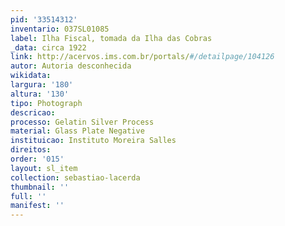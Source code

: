 ```yaml
---
pid: '33514312'
inventario: 037SL01085
label: Ilha Fiscal, tomada da Ilha das Cobras
_data: circa 1922
link: http://acervos.ims.com.br/portals/#/detailpage/104126
autor: Autoria desconhecida
wikidata: 
largura: '180'
altura: '130'
tipo: Photograph
descricao: 
processo: Gelatin Silver Process
material: Glass Plate Negative
instituicao: Instituto Moreira Salles
direitos: 
order: '015'
layout: sl_item
collection: sebastiao-lacerda
thumbnail: ''
full: ''
manifest: ''
---
```

